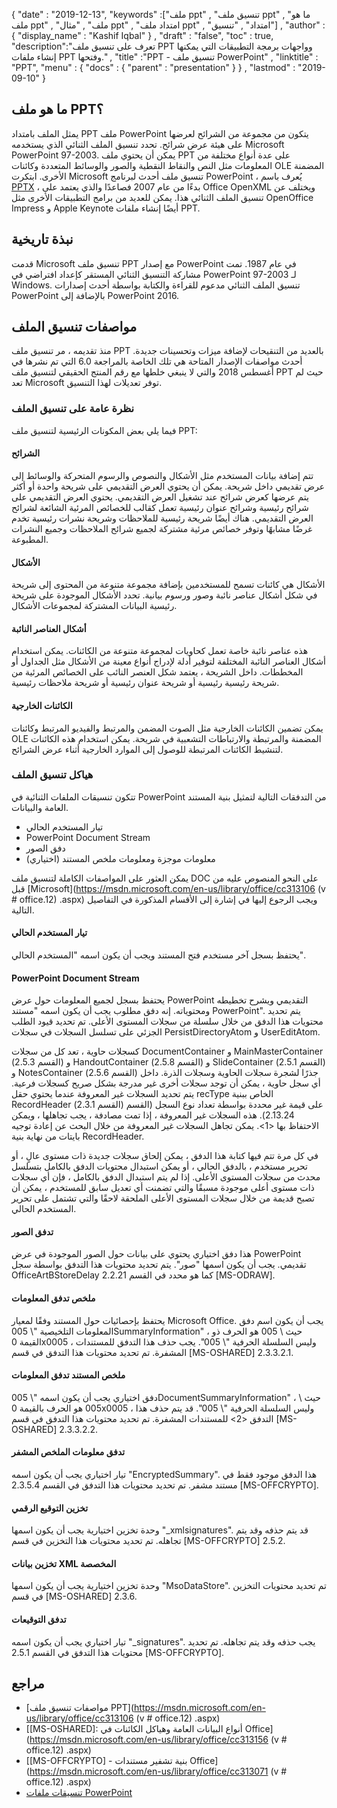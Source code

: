 {
  "date" : "2019-12-13",
  "keywords" :["ملف ppt" , "تنسيق ملف ppt" , "ما هو ملف ppt" , "ملف" , "مثال ppt" , "امتداد ملف ppt" , "امتداد" , "تنسيق"] ,
  "author" : {
    "display_name" : "Kashif Iqbal"
} ,
  "draft" : "false",
  "toc" : true,
  "description":"تعرف على تنسيق ملف PPT وواجهات برمجة التطبيقات التي يمكنها إنشاء ملفات PPT وفتحها." ,
  "title" :"PPT - تنسيق ملف PowerPoint" ,
  "linktitle" : "PPT",
  "menu" : {
    "docs" : {
      "parent" : "presentation"
}
} ,
  "lastmod" : "2019-09-10"
}

## ما هو ملف PPT؟

يمثل الملف بامتداد PPT ملف PowerPoint يتكون من مجموعة من الشرائح لعرضها على هيئة عرض شرائح. تحدد تنسيق الملف الثنائي الذي يستخدمه Microsoft PowerPoint 97-2003. يمكن أن يحتوي ملف PPT على عدة أنواع مختلفة من المعلومات مثل النص والنقاط النقطية والصور والوسائط المتعددة وكائنات OLE المضمنة الأخرى. ابتكرت Microsoft تنسيق ملف أحدث لبرنامج PowerPoint ، يُعرف باسم [PPTX](/ar/Present/pptx/) ، بدءًا من عام 2007 فصاعدًا والذي يعتمد على Office OpenXML ويختلف عن تنسيق الملف الثنائي هذا. يمكن للعديد من برامج التطبيقات الأخرى مثل OpenOffice Impress و Apple Keynote أيضًا إنشاء ملفات PPT.

## نبذة تاريخية ##

قدمت Microsoft تنسيق ملف PPT مع إصدار PowerPoint في عام 1987. تمت مشاركة التنسيق الثنائي المستقر كإعداد افتراضي في PowerPoint 97-2003 لـ Windows. تنسيق الملف الثنائي مدعوم للقراءة والكتابة بواسطة أحدث إصدارات PowerPoint بالإضافة إلى PowerPoint 2016.

## مواصفات تنسيق الملف ##

منذ تقديمه ، مر تنسيق ملف PPT بالعديد من التنقيحات لإضافة ميزات وتحسينات جديدة. أحدث مواصفات الإصدار المتاحة هي تلك الخاصة بالمراجعة 6.0 التي تم نشرها في أغسطس 2018 والتي لا ينبغي خلطها مع رقم المنتج الحقيقي لتنسيق ملف PPT حيث لم تعد Microsoft توفر تعديلات لهذا التنسيق.

### نظرة عامة على تنسيق الملف ###

فيما يلي بعض المكونات الرئيسية لتنسيق ملف PPT:

#### الشرائح ####

تتم إضافة بيانات المستخدم مثل الأشكال والنصوص والرسوم المتحركة والوسائط إلى عرض تقديمي داخل شريحة. يمكن أن يحتوي العرض التقديمي على شريحة واحدة أو أكثر يتم عرضها كعرض شرائح عند تشغيل العرض التقديمي. يحتوي العرض التقديمي على شرائح رئيسية وشرائح عنوان رئيسية تعمل كقالب للخصائص المرئية الشائعة لشرائح العرض التقديمي. هناك أيضًا شريحة رئيسية للملاحظات وشريحة نشرات رئيسية تخدم غرضًا مشابهًا وتوفر خصائص مرئية مشتركة لجميع شرائح الملاحظات وجميع النشرات المطبوعة.

#### الأشكال ####

الأشكال هي كائنات تسمح للمستخدمين بإضافة مجموعة متنوعة من المحتوى إلى شريحة في شكل أشكال عناصر نائبة وصور ورسوم بيانية. تحدد الأشكال الموجودة على شريحة رئيسية البيانات المشتركة لمجموعات الأشكال.

#### أشكال العناصر النائبة ####

هذه عناصر نائبة خاصة تعمل كحاويات لمجموعة متنوعة من الكائنات. يمكن استخدام أشكال العناصر النائبة المختلفة لتوفير أدلة لإدراج أنواع معينة من الأشكال مثل الجداول أو المخططات. داخل الشريحة ، يعتمد شكل العنصر النائب على الخصائص المرئية من شريحة رئيسية رئيسية أو شريحة عنوان رئيسية أو شريحة ملاحظات رئيسية.

#### الكائنات الخارجية ####

يمكن تضمين الكائنات الخارجية مثل الصوت المضمن والمرتبط والفيديو المرتبط وكائنات OLE المضمنة والمرتبطة والارتباطات التشعبية في شريحة. يمكن استخدام هذه الكائنات لتنشيط الكائنات المرتبطة للوصول إلى الموارد الخارجية أثناء عرض الشرائح.

### هياكل تنسيق الملف ###

تتكون تنسيقات الملفات الثنائية في PowerPoint من التدفقات التالية لتمثيل بنية المستند العامة والبيانات.

* تيار المستخدم الحالي
* PowerPoint Document Stream
* دفق الصور
* معلومات موجزة ومعلومات ملخص المستند (اختياري)

يمكن العثور على المواصفات الكاملة لتنسيق ملف DOC على النحو المنصوص عليه من قبل [Microsoft](https://msdn.microsoft.com/en-us/library/office/cc313106 (v # office.12) .aspx) ويجب الرجوع إليها في إشارة إلى الأقسام المذكورة في التفاصيل التالية.

#### تيار المستخدم الحالي ####

يحتفظ بسجل آخر مستخدم فتح المستند ويجب أن يكون اسمه "المستخدم الحالي".

#### PowerPoint Document Stream ####

يحتفظ بسجل لجميع المعلومات حول عرض PowerPoint التقديمي ويشرح تخطيطه ومحتوياته. إنه دفق مطلوب يجب أن يكون اسمه "مستند PowerPoint". يتم تحديد محتويات هذا الدفق من خلال سلسلة من سجلات المستوى الأعلى. تم تحديد قيود الطلب الجزئي على تسلسل السجلات في سجلات PersistDirectoryAtom و UserEditAtom.

كسجلات حاوية ، تعد كل من سجلات DocumentContainer و MainMasterContainer (القسم 2.5.3) و HandoutContainer (القسم 2.5.8) و SlideContainer (القسم 2.5.1) و NotesContainer (القسم 2.5.6) جذرًا لشجرة سجلات الحاوية وسجلات الذرة. داخل أي سجل حاوية ، يمكن أن توجد سجلات أخرى غير مدرجة بشكل صريح كسجلات فرعية. يتم تحديد السجلات غير المعروفة عندما يحتوي حقل recType الخاص ببنية RecordHeader (القسم 2.3.1) على قيمة غير محددة بواسطة تعداد نوع السجل (القسم 2.13.24). هذه السجلات غير المعروفة ، إذا تمت مصادفة ، يجب تجاهلها ، ويمكن الاحتفاظ بها <1>. يمكن تجاهل السجلات غير المعروفة من خلال البحث عن إعادة توجيه بايتات من نهاية بنية RecordHeader.

في كل مرة تتم فيها كتابة هذا الدفق ، يمكن إلحاق سجلات جديدة ذات مستوى عالٍ ، أو تحرير مستخدم ، بالدفق الحالي ، أو يمكن استبدال محتويات الدفق بالكامل بتسلسل محدث من سجلات المستوى الأعلى. إذا لم يتم استبدال الدفق بالكامل ، فإن أي سجلات ذات مستوى أعلى موجودة مسبقًا والتي تضمنت أي تعديل سابق للمستخدم ، يمكن أن تصبح قديمة من خلال سجلات المستوى الأعلى الملحقة لاحقًا والتي تشتمل على تحرير المستخدم الحالي.

#### تدفق الصور ####

هذا دفق اختياري يحتوي على بيانات حول الصور الموجودة في عرض PowerPoint تقديمي. يجب أن يكون اسمها "صور". يتم تحديد محتويات هذا التدفق بواسطة سجل OfficeArtBStoreDelay كما هو محدد في القسم 2.2.21 [MS-ODRAW].

#### ملخص تدفق المعلومات ####

يحتفظ بإحصائيات حول المستند وفقًا لمعيار Microsoft Office. يجب أن يكون اسم دفق المعلومات التلخيصية "\ 005SummaryInformation" ، حيث \ 005 هو الحرف ذو القيمة 0x0005 ، وليس السلسلة الحرفية "\ 005". يجب حذف هذا التدفق للمستندات المشفرة. تم تحديد محتويات هذا التدفق في قسم [MS-OSHARED] 2.3.3.2.1.

#### ملخص المستند تدفق المعلومات ####

دفق اختياري يجب أن يكون اسمه "\ 005DocumentSummaryInformation" ، حيث \ 005 هو الحرف بالقيمة 0x0005 ، وليس السلسلة الحرفية "\ 005". قد يتم حذف هذا التدفق <2> للمستندات المشفرة. تم تحديد محتويات هذا التدفق في قسم [MS-OSHARED] 2.3.3.2.2.

#### تدفق معلومات الملخص المشفر ####

تيار اختياري يجب أن يكون اسمه "EncryptedSummary". هذا الدفق موجود فقط في مستند مشفر. تم تحديد محتويات هذا التدفق في القسم 2.3.5.4 [MS-OFFCRYPTO].

#### تخزين التوقيع الرقمي ####

وحدة تخزين اختيارية يجب أن يكون اسمها "_xmlsignatures". قد يتم حذفه وقد يتم تجاهله. تم تحديد محتويات هذا التخزين في قسم [MS-OFFCRYPTO] 2.5.2.

#### تخزين بيانات XML المخصصة ####

وحدة تخزين اختيارية يجب أن يكون اسمها "MsoDataStore". تم تحديد محتويات التخزين في قسم [MS-OSHARED] 2.3.6.

#### تدفق التوقيعات ####

تيار اختياري يجب أن يكون اسمه "_signatures". يجب حذفه وقد يتم تجاهله. تم تحديد محتويات هذا التدفق في القسم 2.5.1 [MS-OFFCRYPTO].

## مراجع ##

* [مواصفات تنسيق ملف PPT](https://msdn.microsoft.com/en-us/library/office/cc313106 (v # office.12) .aspx)
* [[MS-OSHARED]: أنواع البيانات العامة وهياكل الكائنات في Office](https://msdn.microsoft.com/en-us/library/office/cc313156 (v # office.12) .aspx)
* [[MS-OFFCRYPTO] - بنية تشفير مستندات Office](https://msdn.microsoft.com/en-us/library/office/cc313071 (v # office.12) .aspx)
* [تنسيقات ملفات PowerPoint](https://en.wikipedia.org/wiki/Microsoft_PowerPoint#File_formats)

